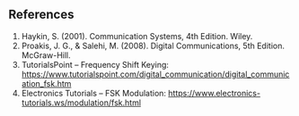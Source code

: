## References

1. Haykin, S. (2001). Communication Systems, 4th Edition. Wiley.
2. Proakis, J. G., & Salehi, M. (2008). Digital Communications, 5th Edition. McGraw-Hill.
3. TutorialsPoint – Frequency Shift Keying: https://www.tutorialspoint.com/digital_communication/digital_communication_fsk.htm
4. Electronics Tutorials – FSK Modulation: https://www.electronics-tutorials.ws/modulation/fsk.html

